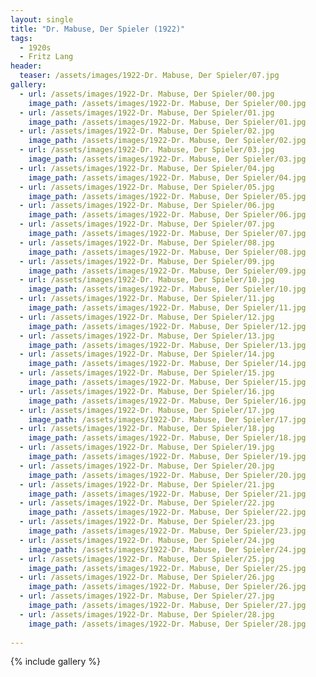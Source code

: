 ```yaml
---
layout: single
title: "Dr. Mabuse, Der Spieler (1922)"
tags:
  - 1920s 
  - Fritz Lang
header:
  teaser: /assets/images/1922-Dr. Mabuse, Der Spieler/07.jpg
gallery:
  - url: /assets/images/1922-Dr. Mabuse, Der Spieler/00.jpg
    image_path: /assets/images/1922-Dr. Mabuse, Der Spieler/00.jpg  
  - url: /assets/images/1922-Dr. Mabuse, Der Spieler/01.jpg
    image_path: /assets/images/1922-Dr. Mabuse, Der Spieler/01.jpg
  - url: /assets/images/1922-Dr. Mabuse, Der Spieler/02.jpg
    image_path: /assets/images/1922-Dr. Mabuse, Der Spieler/02.jpg
  - url: /assets/images/1922-Dr. Mabuse, Der Spieler/03.jpg
    image_path: /assets/images/1922-Dr. Mabuse, Der Spieler/03.jpg
  - url: /assets/images/1922-Dr. Mabuse, Der Spieler/04.jpg
    image_path: /assets/images/1922-Dr. Mabuse, Der Spieler/04.jpg
  - url: /assets/images/1922-Dr. Mabuse, Der Spieler/05.jpg
    image_path: /assets/images/1922-Dr. Mabuse, Der Spieler/05.jpg
  - url: /assets/images/1922-Dr. Mabuse, Der Spieler/06.jpg
    image_path: /assets/images/1922-Dr. Mabuse, Der Spieler/06.jpg
  - url: /assets/images/1922-Dr. Mabuse, Der Spieler/07.jpg
    image_path: /assets/images/1922-Dr. Mabuse, Der Spieler/07.jpg
  - url: /assets/images/1922-Dr. Mabuse, Der Spieler/08.jpg
    image_path: /assets/images/1922-Dr. Mabuse, Der Spieler/08.jpg
  - url: /assets/images/1922-Dr. Mabuse, Der Spieler/09.jpg
    image_path: /assets/images/1922-Dr. Mabuse, Der Spieler/09.jpg
  - url: /assets/images/1922-Dr. Mabuse, Der Spieler/10.jpg
    image_path: /assets/images/1922-Dr. Mabuse, Der Spieler/10.jpg
  - url: /assets/images/1922-Dr. Mabuse, Der Spieler/11.jpg
    image_path: /assets/images/1922-Dr. Mabuse, Der Spieler/11.jpg
  - url: /assets/images/1922-Dr. Mabuse, Der Spieler/12.jpg
    image_path: /assets/images/1922-Dr. Mabuse, Der Spieler/12.jpg
  - url: /assets/images/1922-Dr. Mabuse, Der Spieler/13.jpg
    image_path: /assets/images/1922-Dr. Mabuse, Der Spieler/13.jpg
  - url: /assets/images/1922-Dr. Mabuse, Der Spieler/14.jpg
    image_path: /assets/images/1922-Dr. Mabuse, Der Spieler/14.jpg
  - url: /assets/images/1922-Dr. Mabuse, Der Spieler/15.jpg
    image_path: /assets/images/1922-Dr. Mabuse, Der Spieler/15.jpg
  - url: /assets/images/1922-Dr. Mabuse, Der Spieler/16.jpg
    image_path: /assets/images/1922-Dr. Mabuse, Der Spieler/16.jpg
  - url: /assets/images/1922-Dr. Mabuse, Der Spieler/17.jpg
    image_path: /assets/images/1922-Dr. Mabuse, Der Spieler/17.jpg
  - url: /assets/images/1922-Dr. Mabuse, Der Spieler/18.jpg
    image_path: /assets/images/1922-Dr. Mabuse, Der Spieler/18.jpg
  - url: /assets/images/1922-Dr. Mabuse, Der Spieler/19.jpg
    image_path: /assets/images/1922-Dr. Mabuse, Der Spieler/19.jpg
  - url: /assets/images/1922-Dr. Mabuse, Der Spieler/20.jpg
    image_path: /assets/images/1922-Dr. Mabuse, Der Spieler/20.jpg
  - url: /assets/images/1922-Dr. Mabuse, Der Spieler/21.jpg
    image_path: /assets/images/1922-Dr. Mabuse, Der Spieler/21.jpg
  - url: /assets/images/1922-Dr. Mabuse, Der Spieler/22.jpg
    image_path: /assets/images/1922-Dr. Mabuse, Der Spieler/22.jpg
  - url: /assets/images/1922-Dr. Mabuse, Der Spieler/23.jpg
    image_path: /assets/images/1922-Dr. Mabuse, Der Spieler/23.jpg
  - url: /assets/images/1922-Dr. Mabuse, Der Spieler/24.jpg
    image_path: /assets/images/1922-Dr. Mabuse, Der Spieler/24.jpg
  - url: /assets/images/1922-Dr. Mabuse, Der Spieler/25.jpg
    image_path: /assets/images/1922-Dr. Mabuse, Der Spieler/25.jpg
  - url: /assets/images/1922-Dr. Mabuse, Der Spieler/26.jpg
    image_path: /assets/images/1922-Dr. Mabuse, Der Spieler/26.jpg
  - url: /assets/images/1922-Dr. Mabuse, Der Spieler/27.jpg
    image_path: /assets/images/1922-Dr. Mabuse, Der Spieler/27.jpg
  - url: /assets/images/1922-Dr. Mabuse, Der Spieler/28.jpg
    image_path: /assets/images/1922-Dr. Mabuse, Der Spieler/28.jpg
 
---
```

{% include gallery %}
